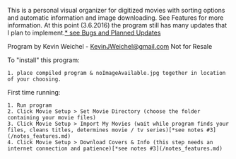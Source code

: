 This is a personal visual organizer for digitized movies with sorting options and automatic information and image downloading.
See Features for more information.
At this point (3.6.2016) the program still has many updates that I plan to implement.[* see Bugs and Planned Updates](/bugs_updates.md)

Program by Kevin Weichel - KevinJWeichel@gmail.com
Not for Resale


To "install" this program:

	1. place compiled program & noImageAvailable.jpg together in location of your choosing.
	

First time running:

	1. Run program
	2. Click Movie Setup > Set Movie Directory (choose the folder containing your movie files)
	3. Click Movie Setup > Import My Movies (wait while program finds your files, cleans titles, determines movie / tv series)[*see notes #3](/notes_features.md)
	4. Click Movie Setup > Download Covers & Info (this step needs an internet connection and patience)[*see notes #3](/notes_features.md)
